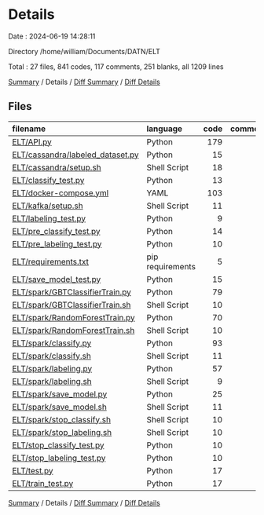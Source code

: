 # Details

Date : 2024-06-19 14:28:11

Directory /home/william/Documents/DATN/ELT

Total : 27 files,  841 codes, 117 comments, 251 blanks, all 1209 lines

[Summary](results.md) / Details / [Diff Summary](diff.md) / [Diff Details](diff-details.md)

## Files
| filename | language | code | comment | blank | total |
| :--- | :--- | ---: | ---: | ---: | ---: |
| [ELT/API.py](/ELT/API.py) | Python | 179 | 16 | 57 | 252 |
| [ELT/cassandra/labeled_dataset.py](/ELT/cassandra/labeled_dataset.py) | Python | 15 | 6 | 8 | 29 |
| [ELT/cassandra/setup.sh](/ELT/cassandra/setup.sh) | Shell Script | 18 | 8 | 9 | 35 |
| [ELT/classify_test.py](/ELT/classify_test.py) | Python | 13 | 11 | 9 | 33 |
| [ELT/docker-compose.yml](/ELT/docker-compose.yml) | YAML | 103 | 0 | 5 | 108 |
| [ELT/kafka/setup.sh](/ELT/kafka/setup.sh) | Shell Script | 11 | 0 | 3 | 14 |
| [ELT/labeling_test.py](/ELT/labeling_test.py) | Python | 9 | 4 | 7 | 20 |
| [ELT/pre_classify_test.py](/ELT/pre_classify_test.py) | Python | 14 | 1 | 5 | 20 |
| [ELT/pre_labeling_test.py](/ELT/pre_labeling_test.py) | Python | 10 | 1 | 5 | 16 |
| [ELT/requirements.txt](/ELT/requirements.txt) | pip requirements | 5 | 0 | 1 | 6 |
| [ELT/save_model_test.py](/ELT/save_model_test.py) | Python | 15 | 0 | 5 | 20 |
| [ELT/spark/GBTClassifierTrain.py](/ELT/spark/GBTClassifierTrain.py) | Python | 79 | 28 | 26 | 133 |
| [ELT/spark/GBTClassifierTrain.sh](/ELT/spark/GBTClassifierTrain.sh) | Shell Script | 10 | 0 | 2 | 12 |
| [ELT/spark/RandomForestTrain.py](/ELT/spark/RandomForestTrain.py) | Python | 70 | 15 | 22 | 107 |
| [ELT/spark/RandomForestTrain.sh](/ELT/spark/RandomForestTrain.sh) | Shell Script | 10 | 0 | 2 | 12 |
| [ELT/spark/classify.py](/ELT/spark/classify.py) | Python | 93 | 5 | 28 | 126 |
| [ELT/spark/classify.sh](/ELT/spark/classify.sh) | Shell Script | 11 | 0 | 2 | 13 |
| [ELT/spark/labeling.py](/ELT/spark/labeling.py) | Python | 57 | 10 | 11 | 78 |
| [ELT/spark/labeling.sh](/ELT/spark/labeling.sh) | Shell Script | 9 | 0 | 1 | 10 |
| [ELT/spark/save_model.py](/ELT/spark/save_model.py) | Python | 25 | 6 | 15 | 46 |
| [ELT/spark/save_model.sh](/ELT/spark/save_model.sh) | Shell Script | 11 | 0 | 2 | 13 |
| [ELT/spark/stop_classify.sh](/ELT/spark/stop_classify.sh) | Shell Script | 10 | 0 | 1 | 11 |
| [ELT/spark/stop_labeling.sh](/ELT/spark/stop_labeling.sh) | Shell Script | 10 | 0 | 1 | 11 |
| [ELT/stop_classify_test.py](/ELT/stop_classify_test.py) | Python | 10 | 0 | 5 | 15 |
| [ELT/stop_labeling_test.py](/ELT/stop_labeling_test.py) | Python | 10 | 0 | 5 | 15 |
| [ELT/test.py](/ELT/test.py) | Python | 17 | 6 | 8 | 31 |
| [ELT/train_test.py](/ELT/train_test.py) | Python | 17 | 0 | 6 | 23 |

[Summary](results.md) / Details / [Diff Summary](diff.md) / [Diff Details](diff-details.md)